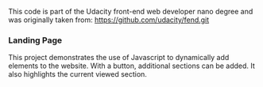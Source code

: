 This code is part of the Udacity front-end web developer nano degree and was originally taken from:
https://github.com/udacity/fend.git


### Landing Page
This project demonstrates the use of Javascript to dynamically add elements to the website.
With a button, additional sections can be added. It also highlights the current viewed section.
